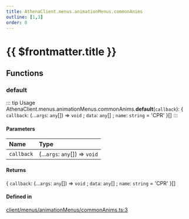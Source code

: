 ```yaml
---
title: AthenaClient.menus.animationMenus.commonAnims
outline: [1,3]
order: 0
---
```


# {{ $frontmatter.title }}


## Functions

### default

::: tip Usage
AthenaClient.menus.animationMenus.commonAnims.**default**(`callback`): { `callback`: (...`args`: `any`[]) => `void` ; `data`: `any`[] ; `name`: `string` = 'CPR' }[]
:::

#### Parameters

| Name | Type |
| :------ | :------ |
| `callback` | (...`args`: `any`[]) => `void` |

#### Returns

{ `callback`: (...`args`: `any`[]) => `void` ; `data`: `any`[] ; `name`: `string` = 'CPR' }[]

#### Defined in

[client/menus/animationMenus/commonAnims.ts:3](https://github.com/Stuyk/altv-athena/blob/8499342/src/core/client/menus/animationMenus/commonAnims.ts#L3)
